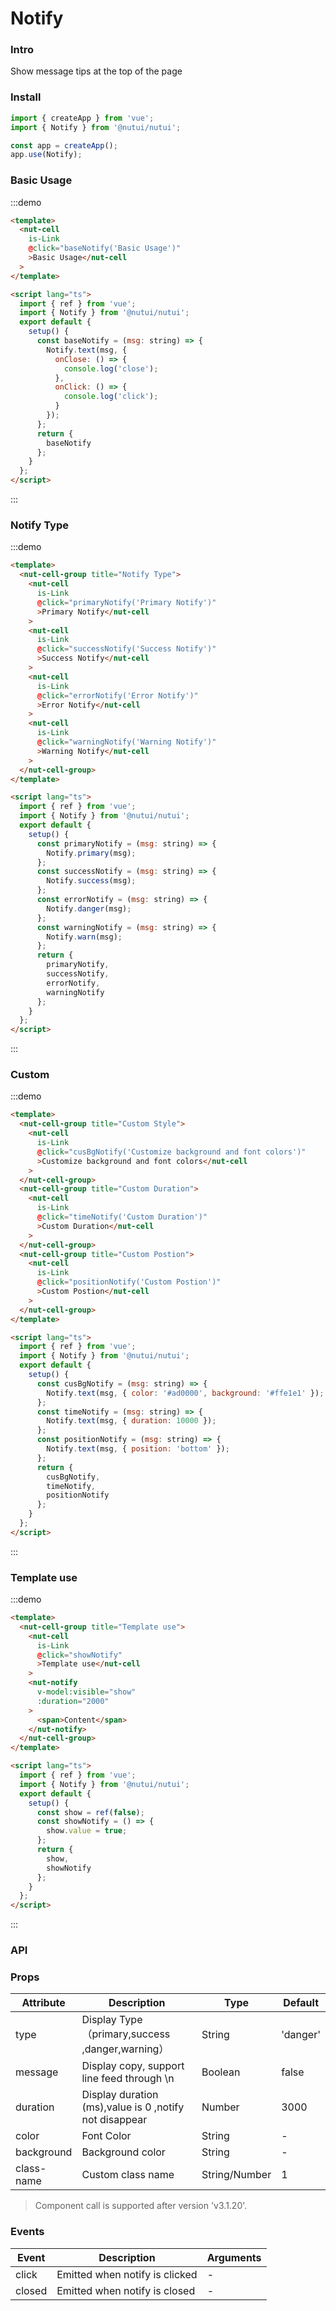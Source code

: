# Notify

### Intro

Show message tips at the top of the page

### Install

```javascript
import { createApp } from 'vue';
import { Notify } from '@nutui/nutui';

const app = createApp();
app.use(Notify);
```

### Basic Usage

:::demo

```html
<template>
  <nut-cell
    is-Link
    @click="baseNotify('Basic Usage')"
    >Basic Usage</nut-cell
  >
</template>

<script lang="ts">
  import { ref } from 'vue';
  import { Notify } from '@nutui/nutui';
  export default {
    setup() {
      const baseNotify = (msg: string) => {
        Notify.text(msg, {
          onClose: () => {
            console.log('close');
          },
          onClick: () => {
            console.log('click');
          }
        });
      };
      return {
        baseNotify
      };
    }
  };
</script>
```

:::

### Notify Type

:::demo

```html
<template>
  <nut-cell-group title="Notify Type">
    <nut-cell
      is-Link
      @click="primaryNotify('Primary Notify')"
      >Primary Notify</nut-cell
    >
    <nut-cell
      is-Link
      @click="successNotify('Success Notify')"
      >Success Notify</nut-cell
    >
    <nut-cell
      is-Link
      @click="errorNotify('Error Notify')"
      >Error Notify</nut-cell
    >
    <nut-cell
      is-Link
      @click="warningNotify('Warning Notify')"
      >Warning Notify</nut-cell
    >
  </nut-cell-group>
</template>

<script lang="ts">
  import { ref } from 'vue';
  import { Notify } from '@nutui/nutui';
  export default {
    setup() {
      const primaryNotify = (msg: string) => {
        Notify.primary(msg);
      };
      const successNotify = (msg: string) => {
        Notify.success(msg);
      };
      const errorNotify = (msg: string) => {
        Notify.danger(msg);
      };
      const warningNotify = (msg: string) => {
        Notify.warn(msg);
      };
      return {
        primaryNotify,
        successNotify,
        errorNotify,
        warningNotify
      };
    }
  };
</script>
```

:::

### Custom

:::demo

```html
<template>
  <nut-cell-group title="Custom Style">
    <nut-cell
      is-Link
      @click="cusBgNotify('Customize background and font colors')"
      >Customize background and font colors</nut-cell
    >
  </nut-cell-group>
  <nut-cell-group title="Custom Duration">
    <nut-cell
      is-Link
      @click="timeNotify('Custom Duration')"
      >Custom Duration</nut-cell
    >
  </nut-cell-group>
  <nut-cell-group title="Custom Postion">
    <nut-cell
      is-Link
      @click="positionNotify('Custom Postion')"
      >Custom Postion</nut-cell
    >
  </nut-cell-group>
</template>

<script lang="ts">
  import { ref } from 'vue';
  import { Notify } from '@nutui/nutui';
  export default {
    setup() {
      const cusBgNotify = (msg: string) => {
        Notify.text(msg, { color: '#ad0000', background: '#ffe1e1' });
      };
      const timeNotify = (msg: string) => {
        Notify.text(msg, { duration: 10000 });
      };
      const positionNotify = (msg: string) => {
        Notify.text(msg, { position: 'bottom' });
      };
      return {
        cusBgNotify,
        timeNotify,
        positionNotify
      };
    }
  };
</script>
```

:::

### Template use

:::demo

```html
<template>
  <nut-cell-group title="Template use">
    <nut-cell
      is-Link
      @click="showNotify"
      >Template use</nut-cell
    >
    <nut-notify
      v-model:visible="show"
      :duration="2000"
    >
      <span>Content</span>
    </nut-notify>
  </nut-cell-group>
</template>

<script lang="ts">
  import { ref } from 'vue';
  import { Notify } from '@nutui/nutui';
  export default {
    setup() {
      const show = ref(false);
      const showNotify = () => {
        show.value = true;
      };
      return {
        show,
        showNotify
      };
    }
  };
</script>
```

:::

### API

### Props

| Attribute  | Description                                            | Type          | Default  |
| ---------- | ------------------------------------------------------ | ------------- | -------- |
| type       | Display Type（primary,success ,danger,warning）        | String        | 'danger' |
| message    | Display copy, support line feed through \n             | Boolean       | false    |
| duration   | Display duration (ms),value is 0 ,notify not disappear | Number        | 3000     |
| color      | Font Color                                             | String        | -        |
| background | Background color                                       | String        | -        |
| class-name | Custom class name                                      | String/Number | 1        |

> Component call is supported after version 'v3.1.20'.

### Events

| Event  | Description                    | Arguments |
| ------ | ------------------------------ | --------- |
| click  | Emitted when notify is clicked | -         |
| closed | Emitted when notify is closed  | -         |
